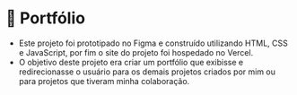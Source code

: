 # 📌 Portfólio

- Este projeto foi prototipado no Figma e construído utilizando HTML, CSS e JavaScript, por fim o site do projeto foi hospedado no Vercel.
- O objetivo deste projeto era criar um portfólio que exibisse e redirecionasse o usuário para os demais projetos criados por mim ou para projetos que tiveram minha colaboração.






